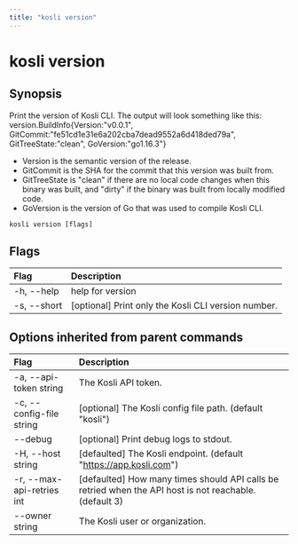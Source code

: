 ```yaml
---
title: "kosli version"
---
```


# kosli version

## Synopsis

Print the version of Kosli CLI.
The output will look something like this:
version.BuildInfo{Version:"v0.0.1", GitCommit:"fe51cd1e31e6a202cba7dead9552a6d418ded79a", GitTreeState:"clean", GoVersion:"go1.16.3"}

- Version is the semantic version of the release.
- GitCommit is the SHA for the commit that this version was built from.
- GitTreeState is "clean" if there are no local code changes when this binary was
  built, and "dirty" if the binary was built from locally modified code.
- GoVersion is the version of Go that was used to compile Kosli CLI.


```shell
kosli version [flags]
```

## Flags
| Flag | Description |
| :--- | :--- |
|    -h, --help  |  help for version  |
|    -s, --short  |  [optional] Print only the Kosli CLI version number.  |


## Options inherited from parent commands
| Flag | Description |
| :--- | :--- |
|    -a, --api-token string  |  The Kosli API token.  |
|    -c, --config-file string  |  [optional] The Kosli config file path. (default "kosli")  |
|        --debug  |  [optional] Print debug logs to stdout.  |
|    -H, --host string  |  [defaulted] The Kosli endpoint. (default "https://app.kosli.com")  |
|    -r, --max-api-retries int  |  [defaulted] How many times should API calls be retried when the API host is not reachable. (default 3)  |
|        --owner string  |  The Kosli user or organization.  |


